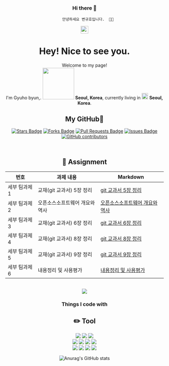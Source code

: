 <div align="center">
  
### Hi there 👋
  
  
       안녕하세요 변규호입니다.  👋👋
  
<a href="https://github.com/gyu1123"><img src="https://img.shields.io/badge/gyu1123-181717?style=flat-square&logo=GitHub&logoColor=white" height="24px"/></a>
  
<h1>Hey! Nice to see you.</h1>
  
<p>Welcome to my page! </br> I'm Gyuho byun,. <img src="https://user-images.githubusercontent.com/70050528/189471018-8842fb25-8d8f-4d4a-8d63-40d57adf352c.png" width="100"/> <b>Seoul, Korea</b>, currently living in <img src="https://user-images.githubusercontent.com/70050528/189471349-b61089ef-38fa-4c0a-acd5-776f094f0809.png" width="20"/> <b>Seoul, Korea</b>. </p>
  
## My GitHub🌱
<a href="https://github.com/9dongb/9dongb/stargazers"><img src="https://img.shields.io/github/stars/9dongb/9dongb" alt="Stars Badge"/></a>
<a href="https://github.com/9dongb/9dongb/network/members"><img src="https://img.shields.io/github/forks/9dongb/9dongb" alt="Forks Badge"/></a>
<a href="https://github.com/9dongb/9dongb/pulls"><img src="https://img.shields.io/github/issues-pr/9dongb/9dongb" alt="Pull Requests Badge"/></a>
<a href="https://github.com/9dongb/9dongb/issues"><img src="https://img.shields.io/github/issues/9dongb/9dongb" alt="Issues Badge"/></a>
<a href="https://github.com/9dongb/9dongb/graphs/contributors"><img alt="GitHub contributors" src="https://img.shields.io/github/contributors/9dongb/9dongb?color=2b9348"></a>

<br>
  
## 📖 **Assignment**
  
| 번호 | 과제 내용 | Markdown |
| ---- | -------- | -------- |
| 세부 팀과제 1 | 교재(git 교과서) 5장 정리 | [git 교과서 5장 정리](https://github.com/robotos1/TeamProject/blob/bda0486fa702f531276ec3980eba956396618c63/git%20%EA%B5%90%EA%B3%BC%EC%84%9C%205%EC%9E%A5%20%EC%A0%95%EB%A6%AC.md) |
| 세부 팀과제 2 | 오픈소스소프트웨어 개요와 역사 |  [오픈소스소프트웨어 개요와 역사](https://github.com/robotos1/TeamProject/blob/bda0486fa702f531276ec3980eba956396618c63/history.md) |
| 세부 팀과제 3 | 교재(git 교과서) 6장 정리 | [git 교과서 6장 정리](https://github.com/robotos1/TeamProject/blob/bda0486fa702f531276ec3980eba956396618c63/git%20%EA%B5%90%EA%B3%BC%EC%84%9C%206%EC%9E%A5%20%EC%A0%95%EB%A6%AC.md) |
| 세부 팀과제 4 | 교재(git 교과서) 8장 정리 | [git 교과서 8장 정리](https://github.com/robotos1/TeamProject/blob/bda0486fa702f531276ec3980eba956396618c63/git%20%EA%B5%90%EA%B3%BC%EC%84%9C%208%EC%9E%A5%20%EC%A0%95%EB%A6%AC.md) |  
| 세부 팀과제 5 | 교재(git 교과서) 9장 정리 | [git 교과서 9장 정리](https://github.com/robotos1/TeamProject/blob/bda0486fa702f531276ec3980eba956396618c63/git%20%EA%B5%90%EA%B3%BC%EC%84%9C%209%EC%9E%A5%20%EC%A0%95%EB%A6%AC.md) |
| 세부 팀과제 6 | 내용정리 및 사용평가 | [내용정리 및 사용평가](https://github.com/gyu1123/TeamProject/blob/main/%EB%82%B4%EC%9A%A9%20%EC%A0%95%EB%A6%AC%20%EB%B0%8F%20%EC%82%AC%EC%9A%A9%20%ED%8F%89%EA%B0%80.md) |
  
<br>
  <img src="http://mazandi.herokuapp.com/api?handle={gyu1123}&theme=warm"/>
  

  
<Br>
  
<h3>Things I code with</h3>  
  
## ✏️ **Tool**
  
<img src="https://img.shields.io/badge/GitHub-181717?style=for-the-badge&logo=GitHub&logoColor=ffffff"/>
<img src="https://img.shields.io/badge/Git-F05032?style=for-the-badge&logo=Git&logoColor=ffffff"/>
<img src="https://img.shields.io/badge/Markdown-000000?style=for-the-badge&logo=Markdown&logoColor=ffffff"/>  
<br>
<img src="https://img.shields.io/badge/Sourcetree-0052CC?style=for-the-badge&logo=Sourcetree&logoColor=ffffff"/>
<img src="https://img.shields.io/badge/VS Code-007ACC?style=for-the-badge&logo=Visual Studio Code&logoColor=ffffff"/>
<img src="https://img.shields.io/badge/Flutter-02569B?style=for-the-badge&logo=Flutter&logoColor=ffffff"/>
<img src="https://img.shields.io/badge/Python-3776AB?style=for-the-badge&logo=Python&logoColor=ffffff"/>
<br>
<img src="https://img.shields.io/badge/HTML5-E34F26?style=for-the-badge&logo=HTML5&logoColor=ffffff"/>
<img src="https://img.shields.io/badge/Android Studio-3DDC84?style=for-the-badge&logo=Android Studio&logoColor=ffffff"/>
<img src="https://img.shields.io/badge/Dart-0175C2?style=for-the-badge&logo=Dart&logoColor=ffffff"/>
<img src="https://img.shields.io/badge/C++-00599C?style=for-the-badge&logo=C++&logoColor=ffffff"/>
<br>


![Anurag's GitHub stats](https://github-readme-stats.vercel.app/api?username=gyu1123&show_icons=true&theme=radical)
  
<br><br><br><br><br><br>
  

